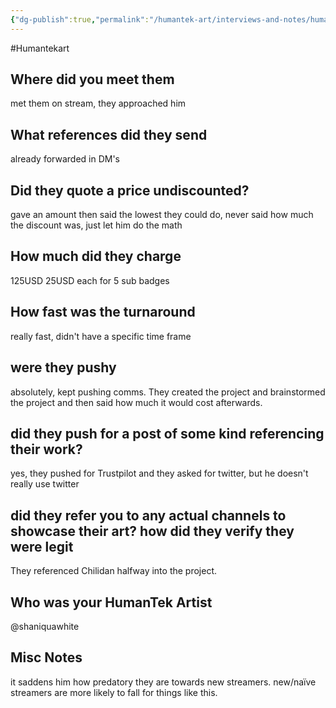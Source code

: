 ```yaml
---
{"dg-publish":true,"permalink":"/humantek-art/interviews-and-notes/humantek-interview-still-chris/"}
---
```


#Humantekart 
## Where did you meet them
met them on stream, they approached him

## What references did they send
already forwarded in DM's

## Did they quote a price undiscounted?
gave an amount then said the lowest they could do, never said how much the discount was, just let him do the math

## How much did they charge
125USD
25USD each for 5 sub badges

## How fast was the turnaround
really fast, didn't have a specific time frame

## were they pushy
absolutely, kept pushing comms.  They created the project and brainstormed the project and then said how much it would cost afterwards.

## did they push for a post of some kind referencing their work?
yes, they pushed for Trustpilot and they asked for twitter, but he doesn't really use twitter

## did they refer you to any actual channels to showcase their art?  how did they verify they were legit
They referenced Chilidan halfway into the project.


## Who was your HumanTek Artist
@shaniquawhite










## Misc Notes
it saddens him how predatory they are towards new streamers.  new/naïve streamers are more likely to fall for things like this.